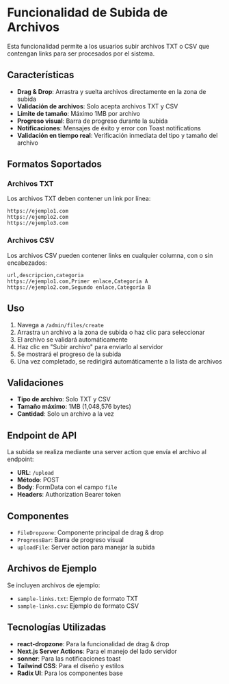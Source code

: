 # Funcionalidad de Subida de Archivos

Esta funcionalidad permite a los usuarios subir archivos TXT o CSV que contengan links para ser procesados por el sistema.

## Características

- **Drag & Drop**: Arrastra y suelta archivos directamente en la zona de subida
- **Validación de archivos**: Solo acepta archivos TXT y CSV
- **Límite de tamaño**: Máximo 1MB por archivo
- **Progreso visual**: Barra de progreso durante la subida
- **Notificaciones**: Mensajes de éxito y error con Toast notifications
- **Validación en tiempo real**: Verificación inmediata del tipo y tamaño del archivo

## Formatos Soportados

### Archivos TXT
Los archivos TXT deben contener un link por línea:
```
https://ejemplo1.com
https://ejemplo2.com
https://ejemplo3.com
```

### Archivos CSV
Los archivos CSV pueden contener links en cualquier columna, con o sin encabezados:
```csv
url,descripcion,categoria
https://ejemplo1.com,Primer enlace,Categoría A
https://ejemplo2.com,Segundo enlace,Categoría B
```

## Uso

1. Navega a `/admin/files/create`
2. Arrastra un archivo a la zona de subida o haz clic para seleccionar
3. El archivo se validará automáticamente
4. Haz clic en "Subir archivo" para enviarlo al servidor
5. Se mostrará el progreso de la subida
6. Una vez completado, se redirigirá automáticamente a la lista de archivos

## Validaciones

- **Tipo de archivo**: Solo TXT y CSV
- **Tamaño máximo**: 1MB (1,048,576 bytes)
- **Cantidad**: Solo un archivo a la vez

## Endpoint de API

La subida se realiza mediante una server action que envía el archivo al endpoint:
- **URL**: `/upload`
- **Método**: POST
- **Body**: FormData con el campo `file`
- **Headers**: Authorization Bearer token

## Componentes

- `FileDropzone`: Componente principal de drag & drop
- `ProgressBar`: Barra de progreso visual
- `uploadFile`: Server action para manejar la subida

## Archivos de Ejemplo

Se incluyen archivos de ejemplo:
- `sample-links.txt`: Ejemplo de formato TXT
- `sample-links.csv`: Ejemplo de formato CSV

## Tecnologías Utilizadas

- **react-dropzone**: Para la funcionalidad de drag & drop
- **Next.js Server Actions**: Para el manejo del lado servidor
- **sonner**: Para las notificaciones toast
- **Tailwind CSS**: Para el diseño y estilos
- **Radix UI**: Para los componentes base
